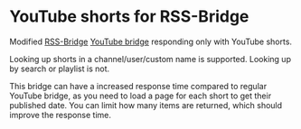 # YouTube shorts for RSS-Bridge

Modified [RSS-Bridge](https://github.com/RSS-Bridge/rss-bridge/tree/master) [YouTube bridge](https://github.com/RSS-Bridge/rss-bridge/blob/master/bridges/YoutubeBridge.php) responding only with YouTube shorts.

Looking up shorts in a channel/user/custom name is supported.
Looking up by search or playlist is not.

This bridge can have a increased response time compared to regular YouTube bridge, as you need to load a page for each short to get their published date.
You can limit how many items are returned, which should improve the response time.
